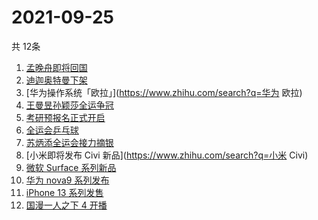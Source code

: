 # 2021-09-25
  共 12条

  <!-- BEGIN -->
  <!-- 最后更新时间:Sat Sep 25 2021 12:15:18 GMT+0000 (Coordinated Universal Time) -->
  1. [孟晚舟即将回国](https://www.zhihu.com/search?q=孟晚舟)
1. [迪迦奥特曼下架](https://www.zhihu.com/search?q=迪迦奥特曼)
1. [华为操作系统「欧拉」](https://www.zhihu.com/search?q=华为 欧拉)
1. [王曼昱孙颖莎全运争冠](https://www.zhihu.com/search?q=孙颖莎)
1. [考研预报名正式开启](https://www.zhihu.com/search?q=考研预报名)
1. [全运会乒乓球](https://www.zhihu.com/search?q=全运会乒乓球)
1. [苏炳添全运会接力摘银](https://www.zhihu.com/search?q=苏炳添)
1. [小米即将发布 Civi 新品](https://www.zhihu.com/search?q=小米 Civi)
1. [微软 Surface 系列新品](https://www.zhihu.com/search?q=Surface)
1. [华为 nova9 系列发布](https://www.zhihu.com/search?q=华为nova9)
1. [iPhone 13 系列发售](https://www.zhihu.com/search?q=iPhone13)
1. [国漫一人之下 4 开播](https://www.zhihu.com/search?q=一人之下4)
  <!-- END -->
  
